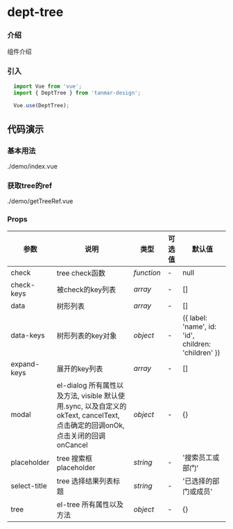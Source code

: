 # dept-tree

### 介绍

组件介绍

### 引入

```js
  import Vue from 'vue';
  import { DeptTree } from 'tanmar-design';
  
  Vue.use(DeptTree);
```

## 代码演示

### 基本用法

<demo-code>./demo/index.vue</demo-code>

### 获取tree的ref

<demo-code>./demo/getTreeRef.vue</demo-code>

### Props

参数 | 说明 | 类型 | 可选值 | 默认值 
-- | -- | -- | -- | --
check | tree check函数 | _function_ | - | null
check-keys | 被check的key列表 | _array_ | - | []
data | 树形列表 | _array_ | - | []
data-keys | 树形列表的key对象 | _object_ | - | ({ label: 'name', id: 'id', children: 'children' })
expand-keys | 展开的key列表 | _array_ | - | []
modal | el-dialog 所有属性以及方法, visible 默认使用.sync, 以及自定义的okText, cancelText, 点击确定的回调onOk, 点击关闭的回调onCancel | _object_ | - | {}
placeholder | tree 搜索框placeholder | _string_ | - | '搜索员工或部门'
select-title | tree 选择结果列表标题 | _string_ | - | '已选择的部门或成员'
tree | el-tree 所有属性以及方法 | _object_ | - | {}
